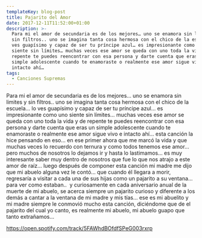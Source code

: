 ```yaml
---
templateKey: blog-post
title: Pajarito del Amor
date: 2017-12-11T11:52:00+01:00
description: >-
  Para mi el amor de secundaria es de los mejores… uno se enamora sin limites y
  sin filtros.. uno se imagina tanta cosa hermosa con el chico de la escuela… lo
  ves guapísimo y capaz de ser tu príncipe azul… es impresionante como uno
  siente sin límites… muchas veces ese amor se queda con uno toda la vida y de
  repente te puedes reencontrar con esa persona y darte cuenta que eras un
  simple adolescente cuando te enamoraste o realmente ese amor sigue vivo e
  intacto ahí…
tags:
  - Canciones Supremas
---
```

Para mi el amor de secundaria es de los mejores… uno se enamora sin limites y sin filtros.. uno se imagina tanta cosa hermosa con el chico de la escuela… lo ves guapísimo y capaz de ser tu príncipe azul… es impresionante como uno siente sin límites… muchas veces ese amor se queda con uno toda la vida y de repente te puedes reencontrar con esa persona y darte cuenta que eras un simple adolescente cuando te enamoraste o realmente ese amor sigue vivo e intacto ahí… esta canción la hice pensando en eso… en ese primer ahora que me marcó la vida y que muchas veces lo recuerdo con ternura y como todos tenemos ese amor… pero muchos de nosotros lo dejamos ir y hasta lo lastimamos… es muy interesante saber muy dentro de nosotros que fue lo que nos atrajo a este amor de raíz… luego después de componer esta canción mi madre me dijo que mi abuelo alguna vez le contó… que cuando él llegara a morir, regresaría a visitar a cada una de sus hijas como un pajarito a su ventana… para ver como estaban..  y curiosamente en cada aniversario anual de la muerte de mi abuelo, se acerca siempre un pajarito curioso y diferente a los demás a cantar a la ventana de mi madre y mis tías… ese es mi abuelito y mi madre siempre le conmovió mucho esta canción, diciéndome que de el pajarito del cual yo canto, es realmente mi abuelo, mi abuelo guapo que tanto extrañamos…



https://open.spotify.com/track/5FAWhdBOfdfSPeG003rxrp
